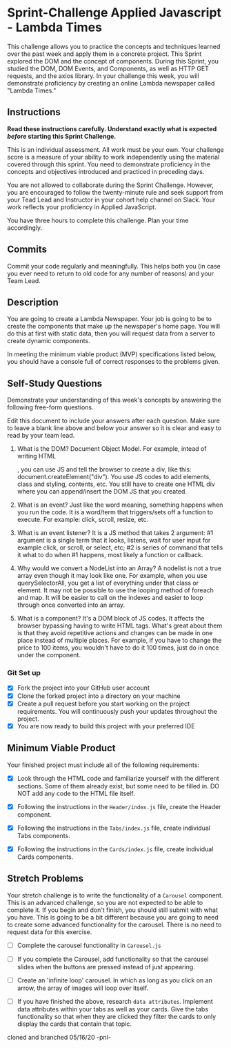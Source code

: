 # Sprint-Challenge Applied Javascript - Lambda Times

This challenge allows you to practice the concepts and techniques learned over the past week and apply them in a concrete project. This Sprint explored the DOM and the concept of components. During this Sprint, you studied the DOM, DOM Events, and Components, as well as HTTP GET requests, and the axios library. In your challenge this week, you will demonstrate proficiency by creating an online Lambda newspaper called "Lambda Times."

## Instructions

**Read these instructions carefully. Understand exactly what is expected _before_ starting this Sprint Challenge.**

This is an individual assessment. All work must be your own. Your challenge score is a measure of your ability to work independently using the material covered through this sprint. You need to demonstrate proficiency in the concepts and objectives introduced and practiced in preceding days.

You are not allowed to collaborate during the Sprint Challenge. However, you are encouraged to follow the twenty-minute rule and seek support from your Tead Lead and Instructor in your cohort help channel on Slack. Your work reflects your proficiency in Applied JavaScript.

You have three hours to complete this challenge. Plan your time accordingly.

## Commits

Commit your code regularly and meaningfully. This helps both you (in case you ever need to return to old code for any number of reasons) and your Team Lead.

## Description

You are going to create a Lambda Newspaper. Your job is going to be to create the components that make up the newspaper's home page. You will do this at first with static data, then you will request data from a server to create dynamic components.

In meeting the minimum viable product (MVP) specifications listed below, you should have a console full of correct responses to the problems given.

## Self-Study Questions

Demonstrate your understanding of this week's concepts by answering the following free-form questions.

Edit this document to include your answers after each question. Make sure to leave a blank line above and below your answer so it is clear and easy to read by your team lead.

1. What is the DOM?
   Document Object Model. For example, intead of writing HTML <div></div>, you can use JS and tell the browser to create a div, like this: document.createElement("div"). You use JS codes to add elements, class and styling, contents, etc. You still have to create one HTML div where you can append/insert the DOM JS that you created.

2. What is an event?
   Just like the word meaning, something happens when you run the code. It is a word/term that triggers/sets off a function to execute. For example: click, scroll, resize, etc.

3. What is an event listener?
   It is a JS method that takes 2 argument: #1 argument is a single term that it looks, listens, wait for user input for example click, or scroll, or select, etc; #2 is series of command that tells it what to do when #1 happens, most likely a function or callback.

4) Why would we convert a NodeList into an Array?
   A nodelist is not a true array even though it may look like one. For example, when you use querySelectorAll, you get a list of everything under that class or element. It may not be possible to use the looping method of foreach and map. It will be easier to call on the indexes and easier to loop through once converted into an array.

5) What is a component?
   It's a DOM block of JS codes. It affects the browser bypassing having to write HTML tags. What's great about them is that they avoid repetitive actions and changes can be made in one place instead of multiple places. For example, if you have to change the price to 100 items, you wouldn't have to do it 100 times, just do in once under the component.

### Git Set up

- [x] Fork the project into your GitHub user account
- [x] Clone the forked project into a directory on your machine
- [x] Create a pull request before you start working on the project requirements. You will continuously push your updates throughout the project.
- [x] You are now ready to build this project with your preferred IDE

## Minimum Viable Product

Your finished project must include all of the following requirements:

- [x] Look through the HTML code and familiarize yourself with the different sections. Some of them already exist, but some need to be filled in. DO NOT add any code to the HTML file itself.

- [x] Following the instructions in the `Header/index.js` file, create the Header component.

- [x] Following the instructions in the `Tabs/index.js` file, create individual Tabs components.

- [x] Following the instructions in the `Cards/index.js` file, create individual Cards components.

## Stretch Problems

Your stretch challenge is to write the functionality of a `Carousel` component. This is an advanced challenge, so you are not expected to be able to complete it. If you begin and don't finish, you should still submit with what you have. This is going to be a bit different because you are going to need to create some advanced functionality for the carousel. There is no need to request data for this exercise.

- [ ] Complete the carousel functionality in `Carousel.js`

- [ ] If you complete the Carousel, add functionality so that the carousel slides when the buttons are pressed instead of just appearing.

- [ ] Create an 'infinite loop' carousel. In which as long as you click on an arrow, the array of images will loop over itself.

- [ ] If you have finished the above, research `data attributes`. Implement data attributes within your tabs as well as your cards. Give the tabs functionality so that when they are clicked they filter the cards to only display the cards that contain that topic.

cloned and branched 05/16/20 -pnl-
